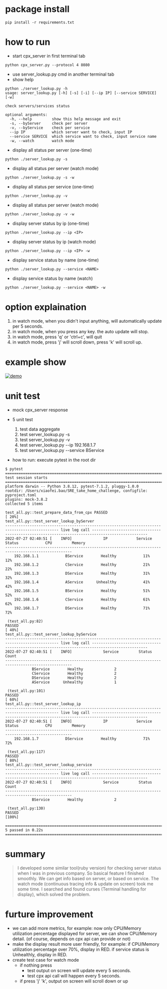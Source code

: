 # package install
```
pip install -r requirements.txt
```

# how to run
   * start cpx_server in first terminal tab
   ```
   python cpx_server.py --protocol 4 8080
   ```

   * use server_lookup.py cmd in another terminal tab
   * show help
   ```
   python ./server_lookup.py -h
   usage: server_lookup.py [-h] [-s] [-i] [--ip IP] [--service SERVICE] [-w]
   
   check servers/services status
   
   optional arguments:
     -h, --help         show this help message and exit
     -s, --byServer     check per server
     -v, --byService    check per service
     --ip IP            which server want to check, input IP
     --service SERVICE  which service want to check, input service name
     -w, --watch        watch mode

   ```

   * display all status per server (one-time)
   ```
   python ./server_lookup.py -s
   ```

   * display all status per server (watch mode)
   ```
   python ./server_lookup.py -s -w
   ```

   * display all status per service (one-time)
   ```
   python ./server_lookup.py -v
   ```

   * display all status per server (watch mode)
   ```
   python ./server_lookup.py -v -w
   ```

   * display server status by ip (one-time)
   ```
   python ./server_lookup.py --ip <IP>
   ```

   * display server status by ip (watch mode)
   ```
   python ./server_lookup.py --ip <IP> -w
   ```

   * display service status by name (one-time)
   ```
   python ./server_lookup.py --service <NAME>
   ```

   * display service status by name (watch)
   ```
   python ./server_lookup.py --service <NAME> -w
   ```

# option explaination
   1. in watch mode, when you didn't input anything, will automatically update per 5 seconds.
   2. in watch mode, when you press any key. the auto update will stop.
   3. in watch mode, press 'q' or 'ctrl+c', will quit
   4. in watch mode, press 'j' will scroll down, press 'k' will scroll up.

# example show
[![demo](https://img.youtube.com/vi/-0HSnVVS_g8/maxresdefault.jpg)](https://youtu.be/-0HSnVVS_g8)

# unit test
   * mock cpx_server response
   * 5 unit test
      1. test data aggregate
      2. test server_lookup.py -s
      3. test server_lookup.py -v
      4. test server_lookup.py --ip 192.168.1.7
      5. test server_lookup.py --service BService

   * how to run: execute pytest in the root dir
   ```
   $ pytest
   =========================================================================================== test session starts ============================================================================================
   platform darwin -- Python 3.8.12, pytest-7.1.2, pluggy-1.0.0
   rootdir: /Users/xiaofei.bao/SRE_take_home_challenge, configfile: pyproject.toml
   plugins: mock-3.8.2
   collected 5 items
   
   test_all.py::test_prepare_data_from_cpx PASSED                                                                                                                                                       [ 20%]
   test_all.py::test_server_lookup_byServer
   ---------------------------------------------------------------------------------------------- live log call -----------------------------------------------------------------------------------------------
   2022-07-27 02:40:51 [    INFO]              IP             Service         Status            CPU         Memory
   ----------------------------------------------------------------------------------------------------
       192.168.1.1            BService        Healthy            11%            12%
       192.168.1.2            CService        Healthy            21%            22%
       192.168.1.3            DService        Healthy            31%            32%
       192.168.1.4            AService      Unhealthy            41%            42%
       192.168.1.5            BService        Healthy            51%            52%
       192.168.1.6            CService        Healthy            61%            62%
       192.168.1.7            DService        Healthy            71%            72%
   
    (test_all.py:82)
   PASSED                                                                                                                                                                                               [ 40%]
   test_all.py::test_server_lookup_byService
   ---------------------------------------------------------------------------------------------- live log call -----------------------------------------------------------------------------------------------
   2022-07-27 02:40:51 [    INFO]              Service         Status          Count
   ----------------------------------------------------------------------------------------------------
               BService        Healthy              2
               CService        Healthy              2
               DService        Healthy              2
               AService      Unhealthy              1
   
    (test_all.py:101)
   PASSED                                                                                                                                                                                               [ 60%]
   test_all.py::test_server_lookup_ip
   ---------------------------------------------------------------------------------------------- live log call -----------------------------------------------------------------------------------------------
   2022-07-27 02:40:51 [    INFO]              IP             Service         Status            CPU         Memory
   ----------------------------------------------------------------------------------------------------
       192.168.1.7            DService        Healthy            71%            72%
   
    (test_all.py:117)
   PASSED                                                                                                                                                                                               [ 80%]
   test_all.py::test_server_lookup_service
   ---------------------------------------------------------------------------------------------- live log call -----------------------------------------------------------------------------------------------
   2022-07-27 02:40:51 [    INFO]              Service         Status          Count
   ----------------------------------------------------------------------------------------------------
               BService        Healthy              2
   
    (test_all.py:130)
   PASSED                                                                                                                                                                                               [100%]
   
   ============================================================================================ 5 passed in 0.22s =============================================================================================
   ```

# summary
   > I developed some similar tool(ruby version) for checking server status when I was in previous company. So basical feature I finished smoothly. We can get info based on server, or based on service. The watch mode (continuous tracing info & update on screen) took me some time. I searched and found curses (Terminal handling for display), which solved the problem.

# furture improvement
   * we can add more metrics, for example: now only CPU/Memory utilization percentage displayed for server, we can show CPU/Memory detail. (of course, depends on cpx api can provide or not)
   * make the display result more user friendly, for example: if CPU/Memory utilization percentage over 70%, display in RED. if service status is Unhealthly, display in RED.
   * create test case for watch mode
      * if nothing press
        - test output on screen will update every 5 seconds.
        - test cpx api call will happen every 5 seconds.
      * if press 'j' 'k', output on screen will scroll down or up


